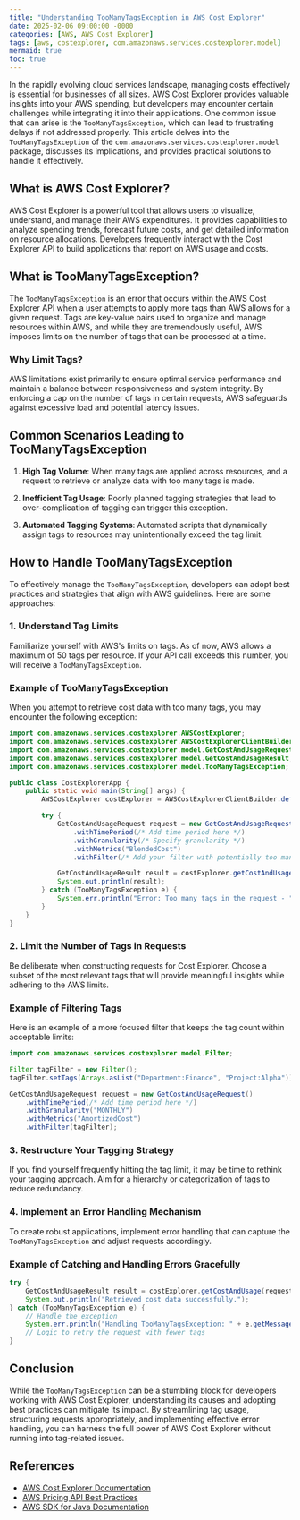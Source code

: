 ```yaml
---
title: "Understanding TooManyTagsException in AWS Cost Explorer"
date: 2025-02-06 09:00:00 -0000
categories: [AWS, AWS Cost Explorer]
tags: [aws, costexplorer, com.amazonaws.services.costexplorer.model]
mermaid: true
toc: true
---
```



In the rapidly evolving cloud services landscape, managing costs effectively is essential for businesses of all sizes. AWS Cost Explorer provides valuable insights into your AWS spending, but developers may encounter certain challenges while integrating it into their applications. One common issue that can arise is the `TooManyTagsException`, which can lead to frustrating delays if not addressed properly. This article delves into the `TooManyTagsException` of the `com.amazonaws.services.costexplorer.model` package, discusses its implications, and provides practical solutions to handle it effectively.

## What is AWS Cost Explorer?

AWS Cost Explorer is a powerful tool that allows users to visualize, understand, and manage their AWS expenditures. It provides capabilities to analyze spending trends, forecast future costs, and get detailed information on resource allocations. Developers frequently interact with the Cost Explorer API to build applications that report on AWS usage and costs.

## What is TooManyTagsException?

The `TooManyTagsException` is an error that occurs within the AWS Cost Explorer API when a user attempts to apply more tags than AWS allows for a given request. Tags are key-value pairs used to organize and manage resources within AWS, and while they are tremendously useful, AWS imposes limits on the number of tags that can be processed at a time.

### Why Limit Tags?

AWS limitations exist primarily to ensure optimal service performance and maintain a balance between responsiveness and system integrity. By enforcing a cap on the number of tags in certain requests, AWS safeguards against excessive load and potential latency issues.

## Common Scenarios Leading to TooManyTagsException

1. **High Tag Volume**: When many tags are applied across resources, and a request to retrieve or analyze data with too many tags is made.
   
2. **Inefficient Tag Usage**: Poorly planned tagging strategies that lead to over-complication of tagging can trigger this exception.

3. **Automated Tagging Systems**: Automated scripts that dynamically assign tags to resources may unintentionally exceed the tag limit.

## How to Handle TooManyTagsException

To effectively manage the `TooManyTagsException`, developers can adopt best practices and strategies that align with AWS guidelines. Here are some approaches:

### 1. Understand Tag Limits

Familiarize yourself with AWS's limits on tags. As of now, AWS allows a maximum of 50 tags per resource. If your API call exceeds this number, you will receive a `TooManyTagsException`.

### Example of TooManyTagsException

When you attempt to retrieve cost data with too many tags, you may encounter the following exception:

```java
import com.amazonaws.services.costexplorer.AWSCostExplorer;
import com.amazonaws.services.costexplorer.AWSCostExplorerClientBuilder;
import com.amazonaws.services.costexplorer.model.GetCostAndUsageRequest;
import com.amazonaws.services.costexplorer.model.GetCostAndUsageResult;
import com.amazonaws.services.costexplorer.model.TooManyTagsException;

public class CostExplorerApp {
    public static void main(String[] args) {
        AWSCostExplorer costExplorer = AWSCostExplorerClientBuilder.defaultClient();

        try {
            GetCostAndUsageRequest request = new GetCostAndUsageRequest()
                .withTimePeriod(/* Add time period here */)
                .withGranularity(/* Specify granularity */)
                .withMetrics("BlendedCost")
                .withFilter(/* Add your filter with potentially too many tags */);

            GetCostAndUsageResult result = costExplorer.getCostAndUsage(request);
            System.out.println(result);
        } catch (TooManyTagsException e) {
            System.err.println("Error: Too many tags in the request - " + e.getMessage());
        }
    }
}
```

### 2. Limit the Number of Tags in Requests

Be deliberate when constructing requests for Cost Explorer. Choose a subset of the most relevant tags that will provide meaningful insights while adhering to the AWS limits.

### Example of Filtering Tags

Here is an example of a more focused filter that keeps the tag count within acceptable limits:

```java
import com.amazonaws.services.costexplorer.model.Filter;

Filter tagFilter = new Filter();
tagFilter.setTags(Arrays.asList("Department:Finance", "Project:Alpha"));

GetCostAndUsageRequest request = new GetCostAndUsageRequest()
    .withTimePeriod(/* Add time period here */)
    .withGranularity("MONTHLY")
    .withMetrics("AmortizedCost")
    .withFilter(tagFilter);
```

### 3. Restructure Your Tagging Strategy

If you find yourself frequently hitting the tag limit, it may be time to rethink your tagging approach. Aim for a hierarchy or categorization of tags to reduce redundancy. 

### 4. Implement an Error Handling Mechanism

To create robust applications, implement error handling that can capture the `TooManyTagsException` and adjust requests accordingly.

### Example of Catching and Handling Errors Gracefully

```java
try {
    GetCostAndUsageResult result = costExplorer.getCostAndUsage(request);
    System.out.println("Retrieved cost data successfully.");
} catch (TooManyTagsException e) {
    // Handle the exception
    System.err.println("Handling TooManyTagsException: " + e.getMessage());
    // Logic to retry the request with fewer tags
}
```

## Conclusion

While the `TooManyTagsException` can be a stumbling block for developers working with AWS Cost Explorer, understanding its causes and adopting best practices can mitigate its impact. By streamlining tag usage, structuring requests appropriately, and implementing effective error handling, you can harness the full power of AWS Cost Explorer without running into tag-related issues. 

## References

- [AWS Cost Explorer Documentation](https://docs.aws.amazon.com/cost-management/latest/userguide/ce-what-is.html)
- [AWS Pricing API Best Practices](https://aws.amazon.com/aws-cost-management/pricing-api/)
- [AWS SDK for Java Documentation](https://docs.aws.amazon.com/sdk-for-java/latest/developer-guide/home.html)